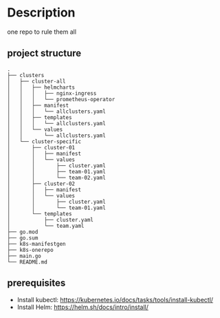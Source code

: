 # Description
one repo to rule them all

## project structure
```shell
.
├── clusters
│   ├── cluster-all
│   │   ├── helmcharts
│   │   │   ├── nginx-ingress
│   │   │   └── prometheus-operator
│   │   ├── manifest
│   │   │   └── allclusters.yaml
│   │   ├── templates
│   │   │   └── allclusters.yaml
│   │   └── values
│   │       └── allclusters.yaml
│   └── cluster-specific
│       ├── cluster-01
│       │   ├── manifest
│       │   └── values
│       │       ├── cluster.yaml
│       │       ├── team-01.yaml
│       │       └── team-02.yaml
│       ├── cluster-02
│       │   ├── manifest
│       │   └── values
│       │       ├── cluster.yaml
│       │       └── team-01.yaml
│       └── templates
│           ├── cluster.yaml
│           └── team.yaml
├── go.mod
├── go.sum
├── k8s-manifestgen
├── k8s-onerepo
├── main.go
└── README.md
```

## prerequisites
* Install kubectl: https://kubernetes.io/docs/tasks/tools/install-kubectl/
* Install Helm: https://helm.sh/docs/intro/install/


